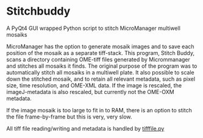 # Stitchbuddy

A PyQt4 GUI wrapped Python script to stitch MicroManager multiwell mosaiks
 
MicroManager has the option to generate mosaik images and to save each position of the mosaik as a separate tiff-stack.
This program, Stitch Buddy, scans a directory containing OME-tiff files generated by Micrommanager and stitches all mosaiks it finds.
The original purpose of the program was to automatically stitch all mosaiks in a multiwell plate.
It also possible to scale down the stitched mosaik, and to retain all relevant metadata, such as pixel size, time resolution, and OME-XML data.
If the image is rescaled, the imageJ-metadata is also rescaled, but currently not the OME-OXM metadata.

If the image mosaik is too large to fit in to RAM, there is an option to stitch the file frame-by-frame but this is very, very slow.

All tiff file reading/writing and metadata is handled by  [tifffile.py](http://www.lfd.uci.edu/~gohlke/code/tifffile.py.html)
 

